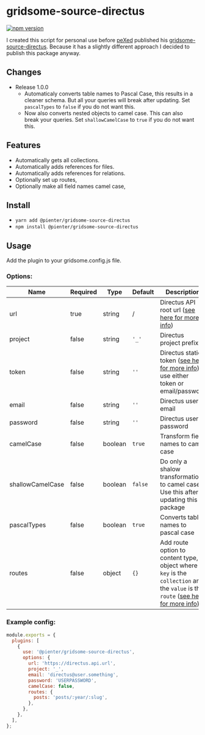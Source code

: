 # gridsome-source-directus

[![npm version](https://badge.fury.io/js/%40pienter%2Fgridsome-source-directus.svg)](https://badge.fury.io/js/%40pienter%2Fgridsome-source-directus)

I created this script for personal use before [peXed](https://github.com/peXed) published his [gridsome-source-directus](https://github.com/peXed/gridsome-source-directus).
Because it has a slightly different approach I decided to publish this package anyway.

## Changes

- Release 1.0.0
  - Automaticaly converts table names to Pascal Case, this results in a cleaner schema. But all your queries will break after updating. Set `pascalTypes` to `false` if you do not want this.
  - Now also converts nested objects to camel case. This can also break your queries. Set `shallowCamelCase` to `true` if you do not want this.

## Features

- Automatically gets all collections.
- Automatically adds references for files.
- Automatically adds references for relations.
- Optionally set up routes,
- Optionally make all field names camel case,

## Install

- `yarn add @pienter/gridsome-source-directus`
- `npm install @pienter/gridsome-source-directus`

## Usage

Add the plugin to your gridsome.config.js file.

### Options:

| Name             | Required | Type    | Default | Description                                                                                                                                                                                                |
| ---------------- | -------- | ------- | ------- | ---------------------------------------------------------------------------------------------------------------------------------------------------------------------------------------------------------- |
| url              | true     | string  | /       | Directus API root url ([see here for more info](https://docs.directus.io/api/reference.html#project-prefix))                                                                                               |
| project          | false    | string  | `'_'`   | Directus project prefix                                                                                                                                                                                    |
| token            | false    | string  | `''`    | Directus static token ([see here for more info](https://docs.directus.io/api/reference.html#tokens)), use either token or email/password                                                                   |
| email            | false    | string  | `''`    | Directus user email                                                                                                                                                                                        |
| password         | false    | string  | `''`    | Directus user password                                                                                                                                                                                     |
| camelCase        | false    | boolean | `true`  | Transform field names to camel case                                                                                                                                                                        |
| shallowCamelCase | false    | boolean | `false` | Do only a shalow transformation to camel case. Use this after updating this package                                                                                                                        |
| pascalTypes      | false    | boolean | `true`  | Converts table names to pascal case                                                                                                                                                                        |
| routes           | false    | object  | `{}`    | Add route option to content type, object where `key` is the `collection` and the `value` is the `route` ([see here for more info](https://gridsome.org/docs/data-store-api#add-a-content-type-collection)) |
### Example config:

```js
module.exports = {
  plugins: [
    {
      use: '@pienter/gridsome-source-directus',
      options: {
        url: 'https://directus.api.url',
        project: '_',
        email: 'directus@user.something',
        password: 'USERPASSWORD',
        camelCase: false,
        routes: {
          posts: 'posts/:year/:slug',
        },
      },
    },
  ],
};
```
